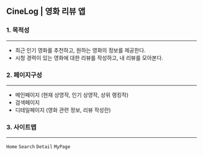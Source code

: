 ## CineLog | 영화 리뷰 앱

### 1. 목적성

---

- 최근 인기 영화를 추천하고, 원하는 영화의 정보를 제공한다.
- 시청 경력이 있는 영화에 대한 리뷰를 작성하고, 내 리뷰를 모아본다.

### 2. 페이지구성

---

- 메인페이지 (현재 상영작, 인기 상영작, 상위 랭킹작)
- 검색페이지
- 디테일페이지 (영화 관련 정보, 리뷰 작성란)

### 3. 사이트맵

---

`Home` `Search` `Detail` `MyPage`
